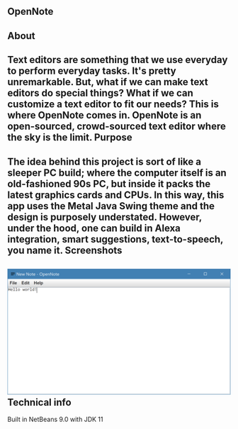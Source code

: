 OpenNote
--------
About
-----
Text editors are something that we use everyday to perform everyday tasks. It's pretty unremarkable. But, what if we can make text editors do special things? What if we can customize a text editor to fit our needs? This is where OpenNote comes in. OpenNote is an open-sourced, crowd-sourced text editor where the sky is the limit.
Purpose
-----
The idea behind this project is sort of like a sleeper PC build; where the computer itself is an old-fashioned 90s PC, but inside it packs the latest graphics cards and CPUs. In this way, this app uses the Metal Java Swing theme and the design is purposely understated. However, under the hood, one can build in Alexa integration, smart suggestions, text-to-speech, you name it. 
Screenshots
-----
![Alt text](screenshot.png?raw=true "Title")
Technical info
-----
Built in NetBeans 9.0 with JDK 11